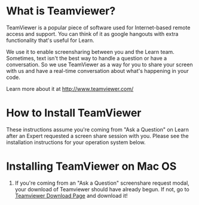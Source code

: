 # What is Teamviewer?

TeamViewer is a popular piece of software used for Internet-based remote access and support. You can think of it as google hangouts with extra functionality that's useful for Learn.

We use it to enable screensharing between you and the Learn team. Sometimes, text isn't the best way to handle a question or have a conversation. So we use TeamViewer as a way for you to share your screen with us and have a real-time conversation about what's happening in your code.

Learn more about it at http://www.teamviewer.com/

# How to Install TeamViewer

These instructions assume you're coming from "Ask a Question" on Learn after an Expert requested a screen share session with you. Please see the installation instructions for your operation system below. 

# Installing TeamViewer on Mac OS

1. If you're coming from an "Ask a Question" screenshare request modal, your download of Teamviewer should have already begun. If not, go to [Teamviewer Download Page](http://www.teamviewer.com/download/) and download it!


 
